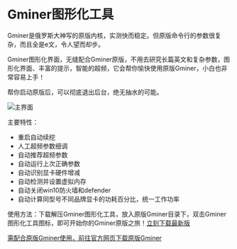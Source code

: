 # Gminer图形化工具

Gminer是俄罗斯大神写的原版内核，实测快而稳定。但原版命令行的参数很复杂，而且全是e文，令人望而却步。

Gminer图形化界面，无缝配合Gminer原版，不用去研究长篇英文和复杂参数，图形化界面、丰富的提示，智能的超频，它会帮你愉快使用原版Gminer，小白也非常容易上手！

帮你启动原版后，可以彻底退出后台，绝无抽水的可能。

![主界面](https://github.com/MagicXC/GminerUITool/blob/main/newUI.jpg)

主要特性：
* 重启自动续挖
* 人工超频参数细调
* 自动推荐超频参数
* 自动运行上次正确参数
* 自动识别显卡硬件增减
* 自动检测并设置虚拟内存
* 自动关闭win10防火墙和defender
* 自动计算同型号不同品牌显卡的功耗百分比，统一工作功率

使用方法：下载解压Gminer图形化工具，放入原版Gminer目录下，双击Gminer图形化工具图标，即可开始你的Gminer原版之旅！[立刻下载最新版](https://github.com/MagicXC/GminerUITool/releases)

[需配合原版Gminer使用，前往官方网页下载原版Gminer](https://github.com/develsoftware/GMinerRelease/releases)
